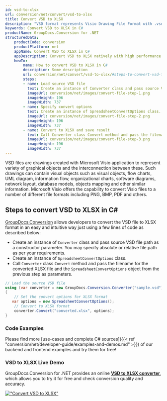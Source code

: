 ```yaml
---
id: vsd-to-xlsx
url: conversion/net/convert/vsd-to-xlsx
title: Convert VSD to XLSX
description: "VSD format represents Visio Drawing File Format with .vsd extension. Learn how to convert VSD to XLSX file programmatically in C# language using GroupDocs.Conversion for .NET library."
keywords: Convert VSD to XLSX in C#
productName: GroupDocs.Conversion for .NET
structuredData:
    productCode: conversion
    productPlatform: net
    appName: Convert VSD to XLSX in C#
    appDescription: Convert VSD to XLSX natively with high performance using C# language and server side GroupDocs.Conversion for .NET APIs, without the use of any software like Microsoft or Open Office.
    howTo:
        name: How to convert VSD to XLSX in C# 
        description: Some description
        url: conversion/net/convert/vsd-to-xlsx/#steps-to-convert-vsd-to-xlsx-in-c
        steps:
        - name: Load source VSD file 
          text: Create an instance of Converter class and pass source VSD file path as a constructor parameter. You may specify absolute or relative file path as per your requirements. 
          imageUrl: conversion/net/images/convert-file-step-1.png
          imageHeight: 196
          imageWidth: 737
        - name: Specify convert options 
          text: Create an instance of SpreadsheetConvertOptions class.
          imageUrl: conversion/net/images/convert-file-step-2.png
          imageHeight: 196
          imageWidth: 737
        - name: Convert to XLSX and save result 
          text: Call Converter class Convert method and pass the filename for the converted HTML file and the SpreadsheetConvertOptions object from the previous step as parameters.
          imageUrl: conversion/net/images/convert-file-step-3.png
          imageHeight: 196
          imageWidth: 737
---
```


VSD files are drawings created with Microsoft Visio application to represent variety of graphical objects and the interconnection between these. Such drawings can contain visual objects such as visual objects, flow charts, UML diagram, information flow, organizational charts, software diagrams, network layout, database models, objects mapping and other similar information. Microsoft Visio offers the capability to convert Visio files to a number of different file formats including PNG, BMP, PDF and others.

## Steps to convert VSD to XLSX in C#

[GroupDocs.Conversion](https://products.groupdocs.com/conversion/net) allows developers to convert the VSD file to XLSX format in an easy and intuitive way just using a few lines of code as described below:

* Create an instance of `Converter` class and pass source VSD file path as a constructor parameter. You may specify absolute or relative file path as per your requirements. 
* Create an instance of `SpreadsheetConvertOptions` class.
* Call `Converter` class `Convert` method and pass the filename for the converted XLSX file and the `SpreadsheetConvertOptions` object from the previous step as parameters.

```csharp
// Load the source VSD file
using (var converter = new GroupDocs.Conversion.Converter("sample.vsd"))
{
    // Set the convert options for XLSX format
   var options = new SpreadsheetConvertOptions();
    // Convert to XLSX format
    converter.Convert("converted.xlsx", options);
}
```

### Code Examples

Please find more [use-cases and complete C# sources]({{< ref "conversion/net/developer-guide/examples-and-demos.md" >}}) of our backend and frontend examples and try them for free!

### VSD to XLSX Live Demo

GroupDocs.Conversion for .NET provides an online [**VSD to XLSX converter**](https://products.groupdocs.app/conversion/vsd-to-xlsx), which allows you to try it for free and check conversion quality and accuracy.

[!["Convert VSD to XLSX"](conversion/net/images/convert-to-xlsx/convert-vsd-to-xlsx.png)](https://products.groupdocs.app/conversion/vsd-to-xlsx)